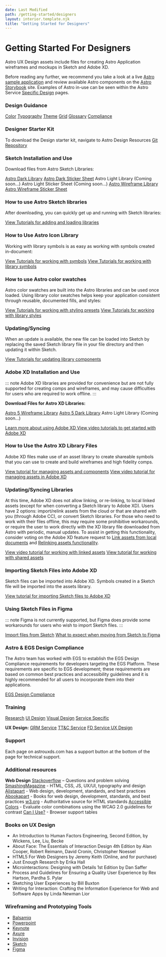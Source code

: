 ```yaml
---
date: Last Modified
path: /getting-started/designers
layout: interior.template.njk
title: "Getting Started for Designers"
---
```


# Getting Started For Designers

Astro UX Design assets include files for creating Astro Application wireframes and mockups in Sketch and Adobe XD.

Before reading any further, we recommend you take a look at a live [Astro sample application](https://sample-app.astrouxds.com/) and review available Astro components on the [Astro Storybook](https://astro-components.netlify.app/?path=/story/astro-uxds-welcome--start-here) site. Examples of Astro in-use can be seen within the Astro Service [Specific Design](/service-specific-ux-design/) pages.

### Design Guidance
[Color](/design-guidelines/color/)
[Typography](/design-guidelines/typography/)
[Theme](/design-guidelines/theme/)
[Grid](/design-guidelines/grid/)
[Glossary](/design-guidelines/glossary/)
[Compliance](/design-guidelines/compliance/)

### Designer Starter Kit

To download the Design starter kit, navigate to Astro Design Resources [Git Repository](https://github.com/RocketCommunicationsInc/astro-design-resources)

### Sketch Installation and Use
Download files from Astro Sketch Libraries:

[Astro Dark Library](https://github.com/RocketCommunicationsInc/astro-design-resources/raw/master/Sketch/Astro%20Dark%20Library.sketch)
[Astro Dark Sticker Sheet](https://github.com/RocketCommunicationsInc/astro-design-resources/raw/master/Sketch/Astro%20Dark%20Stickersheet.sketch)
Astro Light Library (Coming soon…)
Astro Light Sticker Sheet (Coming soon…)
[Astro Wireframe Library](https://github.com/RocketCommunicationsInc/astro-design-resources/raw/master/Sketch/Astro%20Wireframe%20Library.sketch)
[Astro Wireframe Sticker Sheet](https://github.com/RocketCommunicationsInc/astro-design-resources/raw/master/Sketch/Astro%20Wireframe%20Stickersheet.sketch)




### How to use Astro Sketch libraries

After downloading, you can quickly get up and running with Sketch libraries:

[View Tutorials for adding and loading libraries ](https://www.sketch.com/docs/libraries/)


### How to Use Astro Icon Library

Working with library symbols is as easy as working with symbols created in-document:

[View Tutorials for working with symbols](https://www.sketch.com/docs/symbols/)
[View Tutorials for working with library symbols](https://www.sketch.com/docs/libraries/#library-symbols)

### How to use Astro color swatches

Astro color swatches are built into the Astro libraries and can be used once loaded. Using library color swatches helps keep your application consistent through reusable, documented fills, and styles:

[View Tutorials for working with styling presets](https://www.sketch.com/docs/styling/#presets)
[View Tutorials for working with library styles](https://www.sketch.com/docs/libraries/#library-styles)

### Updating/Syncing
When an update is available, the new file can be loaded into Sketch by replacing the saved Sketch library file in your file directory and then updating it within Sketch.

[View Tutorials for updating library components](https://www.sketch.com/docs/libraries/#updating-library-components)

### Adobe XD Installation and Use
::: note
Adobe XD libraries are provided for convenience but are not fully supported for creating comps and wireframes, and may cause difficulties for users who are required to work offline.
:::

**Download Files for Astro XD Libraries:**

[Astro 5 Wireframe Library](https://github.com/RocketCommunicationsInc/astro-design-resources/raw/master/Adobe%20XD/Astro%205%20Wireframe%20Library.xd)
[Astro 5 Dark Library](https://github.com/RocketCommunicationsInc/astro-design-resources/raw/master/Adobe%20XD/Astro%205%20Dark%20Library.xd)
Astro Light Library (Coming soon…)

[Learn more about using Adobe XD ](https://helpx.adobe.com/xd/tutorials.html)
[View video tutorials to get started with Adobe XD](https://www.youtube.com/playlist?list=PLHjwuoik-ep1zZ_xheCvRL8KluMJMjYsV)

### How to Use the Astro XD Library Files

Adobe XD files make use of an asset library to create shareable symbols that you can use to create and build wireframes and high fidelity comps.

[View tutorial for managing assets and components](https://helpx.adobe.com/xd/help/work-with-assets-and-libraries-xd.html)
[View video tutorial for managing assets in Adobe XD](https://www.youtube.com/watch?v=wzEL4mhXiJM&feature=youtu.be)

### Updating/Syncing Libraries 

At this time, Adobe XD does not allow linking, or re-linking, to local linked assets (except for when converting a Sketch library to Adobe XD). Users have 2 options: import/relink assets from the cloud or that are shared with you (through Adobe CC), or convert Sketch libraries. For those who need to work with their files offline, this may require some prohibitive workarounds, or require the user to work directly with the XD library file downloaded from Astro with periodic, manual updates. To assist in getting this functionality, consider voting on the Adobe XD feature request to [Link assets from local documents](https://adobexd.uservoice.com/forums/353007-adobe-xd-feature-requests/suggestions/37698904-link-assets-from-local-documents) and [Relinking assets functionality](https://adobexd.uservoice.com/forums/353007-adobe-xd-feature-requests/suggestions/37718911-relinking-assets-functionality).

[View video tutorial for working with linked assets](https://www.youtube.com/watch?v=0y27B0ZChhY&feature=youtu.be)
[View tutorial for working with shared assets](https://helpx.adobe.com/xd/help/work-with-assets-and-libraries-xd.html#share-assets)

### Importing Sketch Files into Adobe XD 

Sketch files can be imported into Adobe XD. Symbols created in a Sketch file will be imported into the assets library.

[View tutorial for importing Sketch files to Adobe XD](https://www.youtube.com/watch?v=T7BdBmqVUuM&feature=youtu.be)

### Using Sketch Files in Figma
::: note
Figma is not currently supported, but Figma does provide some workarounds for users who wish to import Sketch files.
:::

[Import files from Sketch](https://help.figma.com/hc/en-us/articles/360040514273-Import-files-from-Sketch/)
[What to expect when moving from Sketch to Figma](https://www.figma.com/best-practices/what-to-expect-when-moving-from-sketch-to-figma/)


### Astro & EGS Design Compliance

The Astro team has worked with EGS to establish the EGS Design Compliance requirements for developers targeting the EGS Platform. These requirements are specific to EGS development; these requirements are based on common best practices and accessibility guidelines and it is highly recommended for all users to incorporate them into their applications.

[EGS Design Compliance](/design-guidelines/compliance/)

### Training
[Research](/design-process/research/)
[UI Design](/design-process/ui-design/)
[Visual Design](/design-process/visual-design/)
[Service Specific](/service-specific-ux-design/)

**UX Design:**
[GRM Service](/grm-service-ux-design/about-the-grm-designs/)
[TT&C Service](/ttc-service-ux-design/about-the-ttc-designs/)
[FD Service UX Design](/fd-service-ux-design/about-the-fd-designs/)


### Support

Each page on astrouxds.com has a support button at the bottom of the page for technical support.


### Additional resources

**Web Design**
[Stackoverflow](https://stackoverflow.com/) – Questions and problem solving
[SmashingMagazine](https://www.smashingmagazine.com/) - HTML, CSS, JS, UX/UI, typography and design
[Alistapart](https://alistapart.com/) - Web design, development, standards, and best practices
[Abookapart](https://abookapart.com/) - Books for web design, development, standards, and best practices
[w3.org](https://www.w3.org/) - Authoritative source for HTML standards
[Accessible Colors](https://accessible-colors.com/) - Evaluate color combinations using the WCAG 2.0 guidelines for contrast
[Can I Use?](https://www.caniuse.com/) - Browser support tables


### Books on UX Design
- An Introduction to Human Factors Engineering, Second Edition, by Wickens, Lee, Liu, Becke
- About Face: The Essentials of Interaction Design 4th Edition by Alan Cooper, Robert Reimann, David Cronin, Christopher Noessel
- HTML5 For Web Designers by Jeremy Keith (Online, and for purchase)
- Just Enough Research by Erika Hall
- Microinteractions: Designing with Details 1st Edition by Dan Saffer
- Process and Guidelines for Ensuring a Quality User Experience by Rex Hartson, Pardha S. Pylar
- Sketching User Experiences by Bill Buxton
- Writing for Interaction: Crafting the Information Experience for Web and Software Apps by Linda Newman Lior

### Wireframing and Prototyping Tools
- [Balsamiq](https://balsamiq.com/)
- [Powerpoint](https://www.microsoft.com/en-us/microsoft-365/powerpoint)
- [Keynote](https://www.apple.com/keynote/)
- [Axure](https://www.axure.com/)
- [Invision](https://www.invisionapp.com/)
- [Sketch](https://www.sketch.com/)
- [Figma](https://www.figma.com/)